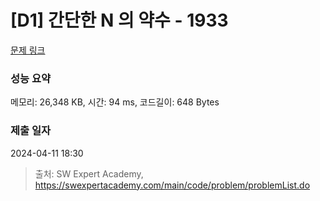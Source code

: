 # [D1] 간단한 N 의 약수 - 1933 

[문제 링크](https://swexpertacademy.com/main/code/problem/problemDetail.do?contestProbId=AV5PhcWaAKIDFAUq) 

### 성능 요약

메모리: 26,348 KB, 시간: 94 ms, 코드길이: 648 Bytes

### 제출 일자

2024-04-11 18:30



> 출처: SW Expert Academy, https://swexpertacademy.com/main/code/problem/problemList.do